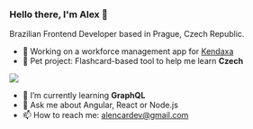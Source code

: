 ### Hello there, I'm Alex 👋

Brazilian Frontend Developer based in Prague, Czech Republic.

- 🔭 Working on a workforce management app for [Kendaxa](https://kendaxa.com/en)
- 🐶 Pet project: Flashcard-based tool to help me learn **Czech**

![](https://github-readme-stats.vercel.app/api/pin/?username=aalencar&repo=proc-ne)

- 🌱 I’m currently learning **GraphQL**
- 💬 Ask me about Angular, React or Node.js
- 📫 How to reach me: alencardev@gmail.com
